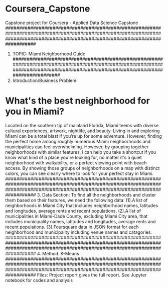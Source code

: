 # Coursera_Capstone
Capstone project for Coursera - Applied Data Science Capstone
###################################################################################################################################################################################
1. TOPIC:
Miami Neighborhood Guide
###################################################################################################################################################################################
2. Introduction/Business Problem:
# What's the best neighborhood for you in Miami?
Located on the southern tip of mainland Florida, Miami teems with diverse cultural experiences, artwork, nightlife, and beauty. Living in and exploring Miami can be a total blast
if you’re up for some adventure. However, finding the perfect home among roughly numerous Miami neighborhoods and municipalities can feel overwhelming. However, by grouping 
together neighborhoods with similar features, I can help you take a shortcut if you know what kind of a place you're looking for, no matter it's a quiet neighborhood with 
walkability, or a perfect viewing point with beach access. By showing those groups of neighborhoods on a map with distinct colors, you can see clearly where to look for your 
perfect stay in Miami.
###################################################################################################################################################################################
3. Data Section:
To find all the neighborhoods and cluster them based on their features, we need the following data:
(1).A list of  neighborhoods in Miami City that includes neighborhood names, latitudes and longitudes, average rents and recent populations. 
(2).A list of  municipalities in Miami-Dade County, excluding Miami City area, that includes municipality names, latitudes and longitudes, average rents and recent populations.
(3).Foursquare data in JSON format for each neighborhood and municipality including venue names and catagories.
###################################################################################################################################################################################
4. Method:
K-Means
###################################################################################################################################################################################
Files:
Project report gives the full report.
See Jupyter notebook for codes and analysis
